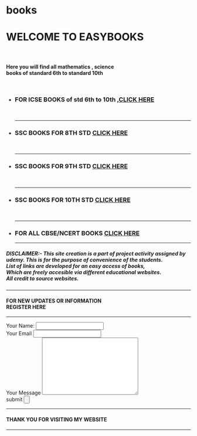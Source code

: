 # books
<html>
  <head>
    <meta charset="utf-8">
    <title>EASY BOOKS</title>
  </head>
  <body>
    <h1>WELCOME TO EASYBOOKS</h1><br>
    <p><h4>Here you will find all mathematics , science <br> books of standard 6th to standard 10th</p> <br></h4>
    <ul>
    <li>  <h3>FOR ICSE BOOKS of std 6th to 10th ,<a href="https://drive.google.com/folderview?id=0B5FXXXMqC7e9flhSSGZxQlpyXzdjd0VRTjVCNmNDVTFjTGJVQUNVbWE5REdqa25wQXZzMDQ">CLICK HERE</a> </h3> <br></li>
      <hr>
    <li>  <h3>SSC BOOKS FOR 8TH STD               <a href="http://www.mpscmaterial.com/maharashtra-state-board-8th-std-books-pdf-in-english/">CLICK HERE</a></h3><br></li>
      <hr>
    <li>  <h3>SSC BOOKS FOR 9TH STD                <a href="http://www.mpscmaterial.com/maharashtra-state-board-9th-std-books-pdf/">CLICK HERE </a></h3><br></li>
      <hr>
    <li>  <h3>SSC BOOKS FOR 10TH STD <a href="http://www.mpscmaterial.com/maharashtra-state-board-10th-std-books-pdf/">CLICK HERE</a> </h3><br></li>
      <hr>
    <li>  <h3>FOR ALL CBSE/NCERT BOOKS <a href="https://www.ncertbooks.guru/ncert-books-pdf/">CLICK HERE</a> </h3></li>
      <hr>
  </ul>
  <h5>DISCLAIMER:- This site creation is a part of project activity assigned by <br>udemy. This is for the purpose of convenience of the students.<br>List of links are developed for an easy access of books, <br>Which are freely accesible via different educational websites. <br>All credit to source websites. </h5>
  <hr>
  <h4>FOR NEW UPDATES OR INFORMATION <br>REGISTER HERE </h4>
    <hr>
<form class="" action="mailto:chinvel235@gmail.com" method="post">
  <label>Your Name:</label>
  <input type="text" name="" value=""> <br>
  <label>Your Email</label>
  <input type="email" name="" value=""> <br>
  <label>Your Message</label>
  <textarea name="name" rows="10" cols="30"></textarea> <br>
  <label>submit</label>
  <input type="submit" name="" value="">
    <hr>
    <h4>THANK YOU FOR VISITING MY WEBSITE</h4>
      <hr>
</form>
  </body>
</html>
